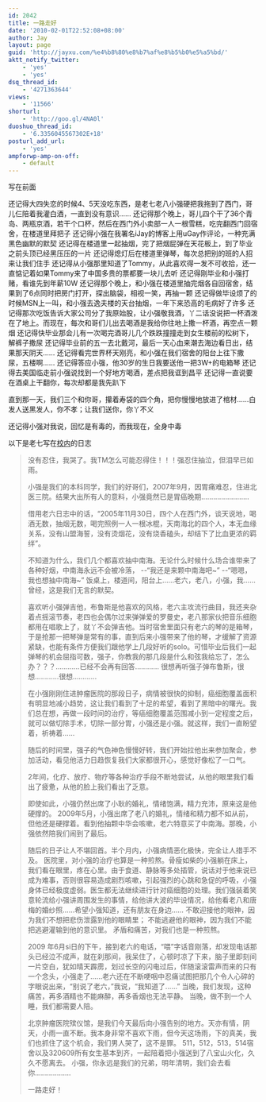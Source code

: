 ```yaml
---
id: 2042
title: 一路走好
date: '2010-02-01T22:52:08+08:00'
author: Jay
layout: page
guid: 'http://jayxu.com/%e4%b8%80%e8%b7%af%e8%b5%b0%e5%a5%bd/'
aktt_notify_twitter:
    - 'yes'
    - 'yes'
dsq_thread_id:
    - '4271363644'
views:
    - '11566'
shorturl:
    - 'http://goo.gl/4NA0l'
duoshuo_thread_id:
    - '6.3356045567302E+18'
posturl_add_url:
    - 'yes'
ampforwp-amp-on-off:
    - default
---
```


写在前面

还记得大四失恋的时候4、5天没吃东西，是老七老八小强硬把我拖到了西门，哥儿仨陪着我灌白酒，一直到没有意识……
还记得那个晚上，哥儿四个干了36个青岛、两瓶京酒，若干个口杯，然后在西门外小卖部一人一根雪糕，吃完翻西门回宿舍，在楼道里拜把子
还记得小强在我署名iJay的博客上用uGay作评论，一种充满黑色幽默的默契
还记得在楼道里一起抽烟，完了把烟屁弹在天花板上，到了毕业之前头顶已经黑压压的一片
还记得熄灯后在楼道里弹琴，每次总把别的班的人招来让我们住手
还记得从小强那里知道了Tommy，从此喜欢得一发不可收拾，还一直惦记着如果Tommy来了中国多贵的票都要一块儿去听
还记得刚毕业和小强打赌，看谁先到年薪10W
还记得那个晚上，和小强在楼道里抽完烟各自回宿舍，结果到了6点同时把房门打开，探出脑袋，相视一笑，再抽一颗
还记得做毕设烦了的时候MSN上一叫，和小强去逸夫楼的天台抽烟，一年下来恐高的毛病好了许多
还记得那次吃饭告诉大家公司分了我原始股，让小强敬我酒，丫二话没说把一杯酒泼在了地上。而现在，每次和哥们儿出去喝酒是我给你往地上撒一杯酒，再空点一颗烟
还记得快毕业那会儿有一次喝完酒哥儿几个跌跌撞撞走到女生楼前的松树下，解裤子撒尿
还记得毕业前的五一去北戴河，最后一天心血来潮去海边看日出，结果那天阴天……
还记得看完世界杯天刚亮，和小强在我们宿舍的阳台上往下撒尿，五楼啊……
还记得答应小强，他30岁的生日我要送他一把3W+的电箱琴
还记得去美国临走前小强说找到一个好地方喝酒，差点把我诓到昌平
还记得一直说要在酒桌上干翻你，每次却都是我先趴下

直到那一天，我们三个和你哥，攥着寿袋的四个角，把你慢慢地放进了棺材……白发人送黑发人，你不孝；让我们送你，你丫不义

还记得小强对我说，回忆是有毒的，而我现在，全身中毒

以下是老七写在<a href="https://www.jayxu.com/log/wp-content/uploads/2010/02/Login.do?rf=r&amp;domain=renren.com&amp;origURL=http%3A%2F%2Fblog.renren.com%2Fblog%2F73868%2F394644609" target="_blank" rel="noopener noreferrer">校内</a>的日志
<blockquote>没有忍住，我哭了。我TM怎么可能忍得住！！！强忍住抽泣，但泪早已如雨。

小强是我们的本科同学，我们的好哥们，2007年9月，因胃痛难忍，住进北医三院。结果大出所有人的意料，小强竟然已是胃癌晚期……………………

借用老六日志中的话，“2005年11月30日，四个人在西门外，谈天说地，喝酒无数，抽烟无数，喝完照例一人一根冰棍，天南海北的四个人，本无血缘关系，没有山盟海誓，没有烫烟花，没有烧香磕头，却结下了比血更浓的羁绊”。

不知道为什么，我们几个都喜欢抽中南海。无论什么时候什么场合谁带来了各种好烟，中南海永远不会被冷落，
--“我还是来颗中南海吧~”
--“嗯嗯，我也想抽中南海~”
饭桌上，楼道间，阳台上……老六，老八，小强，我……曾经，这是我们无言的默契。

喜欢听小强弹吉他，布鲁斯是他喜欢的风格，老六主攻流行曲目，我还夹杂着点摇滚节奏，老四也会偶尔过来弹弹爱的罗曼史，老八那家伙把音乐细胞都用在唱歌上了，就丫不会弹吉他。当时宿舍里面只有老六的琴的是箱琴，于是抢那一把琴弹是常有的事，直到后来小强带来了他的琴，才缓解了资源紧缺，也能有条件方便我们跟他学上几段好听的solo。可惜毕业后我们一起弹琴的机会屈指可数，强子，你教我的那几段是什么和弦我给忘了，怎么办？？？…………已经不会再有回答…………
很想再听强子弹布鲁斯，很想…………很想…………

在小强刚刚住进肿瘤医院的那段日子，病情被很快的抑制，癌细胞覆盖面积有明显地减小趋势，这让我们看到了十足的希望，看到了黑暗中的曙光。我们总在想，再做一段时间的治疗，等癌细胞覆盖范围减小到一定程度之后，就可以做切除手术，切除一部分胃，小强还是小强。就这样，我们一直盼望着，祈祷着……

随后的时间里，强子的气色神色慢慢好转，我们开始拉他出来参加聚会，参加活动，看见他活力日趋恢复我们大家都很开心，感觉好像松了一口气。

2年间，化疗、放疗、物疗等各种治疗手段不断地尝试，从他的眼里我们看出了疲惫，从他的脸上我们看出了乏意。

即使如此，小强仍然出席了小耿的婚礼，情绪饱满，精力充沛，原来这是他硬撑的。
2009年5月，小强出席了老八的婚礼，情绪和精力都不如从前，但他还是硬撑着。看到他抽颗中华会咳嗽，老六特意买了中南海。那晚，小强依然陪我们闹到了最后。

随后的日子让人不堪回首。半个月内，小强病情恶化极快，完全让人措手不及。
医院里，对小强的治疗也算是一种煎熬。骨瘦如柴的小强躺在床上，我们看在眼里，疼在心里。由于食道、静脉等多处插管，说话对于他来说已成为难事，否则很容易造成剧烈咳嗽，引起强烈的心跳和急促的呼吸，小强身体已经极度虚弱。医生都无法继续进行针对癌细胞的处理。我们强装着笑意轮流给小强讲周围发生的事情，给他讲大波的毕设情况，给他看老八和唐梅的婚纱照……希望小强知道，还有朋友在身边……
不敢迎接他的眼神，因为我们不想把悲伤泄露到他的眼睛里；
不能逃避他的眼神，因为我们不能把逃避灌输到他的意识里。
矛盾和痛苦，对我们也是一种煎熬。

2009 年6月si日的下午，接到老六的电话，“喂”字话音刚落，却发现电话那头已经泣不成声，就在刹那间，我呆住了，心顿时凉了下来，脑子里即刻间一片空白，犹如晴天霹雳，划过长空的闪电过后，伴随滚滚雷声而来的只有一个念头，小强走了……老六还在不断哽咽中忍痛试图把那几个令人心碎的字眼说出来，“别说了老六，”我说，“我知道了……”
当晚，我们发现，这种痛苦，再多酒精也不能麻醉，再多香烟也无法平静。
当晚，做不到一个人睡，我们都需要人陪。

北京肿瘤医院殡仪馆，是我们今天最后向小强告别的地方。天亦有情，阴天，小雨一直不断。我本身非常不喜欢下雨，但今天这场雨，下的真美，我们也抓住了这个机会，我们男人哭了，这不是罪。
511，512，513，514宿舍以及320609所有女生基本到齐，一起陪着把小强送到了八宝山火化，久久不愿离去。
小强，你永远是我们的兄弟，明年清明，我们会去看你………………

一路走好！</blockquote>